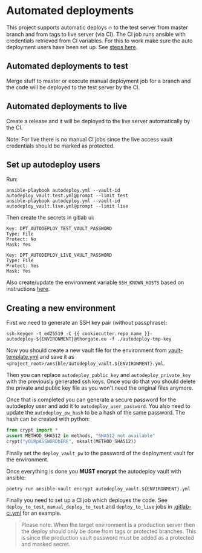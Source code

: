 # Automated deployments

This project supports automatic deploys :fire: to the test server from master branch and from tags to live server (via CI). The CI
job runs ansible with credentials retrieved from CI variables. For this to work make sure the auto deployment users have
been set up. See [steps here](#set-up-autodeploy-users).

## Automated deployments to test

Merge stuff to master or execute manual deployment job for a branch and the code will be deployed to the test server
by the CI.

## Automated deployments to live

Create a release and it will be deployed to the live server automatically by the CI.

Note: For live there is no manual CI jobs since the live access vault credentials should be marked as protected.

## Set up autodeploy users

Run:

```
ansible-playbook autodeploy.yml --vault-id autodeploy_vault.test.yml@prompt --limit test
ansible-playbook autodeploy.yml --vault-id autodeploy_vault.live.yml@prompt --limit live
```

Then create the secrets in gitlab ui:

```
Key: DPT_AUTODEPLOY_TEST_VAULT_PASSWORD
Type: File
Protect: No
Mask: Yes
```

```
Key: DPT_AUTODEPLOY_LIVE_VAULT_PASSWORD
Type: File
Protect: Yes
Mask: Yes
```

Also create/update the environment variable `SSH_KNOWN_HOSTS` based on instructions [here](https://docs.gitlab.com/ee/ci/ssh_keys/#verifying-the-ssh-host-keys).

## Creating a new environment

First we need to generate an SSH key pair (without passphrase):

```shell script
ssh-keygen -t ed25519 -C {{ cookiecutter.repo_name }}-autodeploy-${ENVIRONMENT}@thorgate.eu -f ./autodeploy-tmp-key
```

Now you should create a new vault file for the environment from [vault-template.yml](./vault-template.yml)
and save it as `<project_root>/ansible/autodeploy_vault.${ENVIRONMENT}.yml`.

Then you can replace `autodeploy_public_key` and `autodeploy_private_key` with the previously generated
ssh keys. Once you do that you should delete the private and public key file as you won't need the original
files anymore.

Once that is completed you can generate a secure password for the autodeploy user and
add it to `autodeploy_user_password`. You also need to update the `autodeploy_pw_hash` to be a hash
of the same password. The hash can be created with python:

```python
from crypt import *
assert METHOD_SHA512 in methods, "SHA512 not available"
crypt("yOURpASSWORDhERE", mksalt(METHOD_SHA512))
```

Finally set the `deploy_vault_pw` to the password of the deployment vault for the environment.

Once everything is done you **MUST encrypt** the autodeploy vault with ansible:

```shell script
poetry run ansible-vault encrypt autodeploy_vault.${ENVIRONMENT}.yml
```

Finally you need to set up a CI job which deployes the code. See `deploy_to_test`, `manual_deploy_to_test`
and `deploy_to_live` jobs in [.gitlab-ci.yml](../../../.gitlab-ci.yml) for an example.

> Please note: When the target environment is a production server then the deploy should only
>  be done from tags or protected branches. This is since the production vault password must be
>  added as a protected and masked secret.
